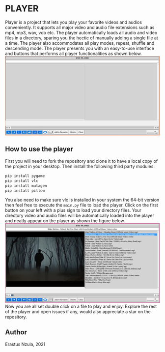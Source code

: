 PLAYER
======

Player is a project that lets you play your favorite videos and audios conveniently.
It supports all major video and audio file extensions such as mp4, mp3, wav, vob etc. The player 
automatically loads all audio and video files in  a directory, sparing you the hectic of manually
adding a single file at a time. The player also accommodates all play modes, repeat, shuffle and descending
mode. The player presents you with an easy-to-use interface and buttons that performs all player 
functionalities as shown below.
![player image](images/player.JPG)

How to use the player
--------------------
First you will need to fork the repository and clone it to have a local copy of 
the project in your desktop. Then install the following third party modules:
```
pip install pygame
pip install vlc
pip install mutagen
pip install pillow
```
You also need to make sure vlc is installed in your system the 64-bit version then feel free
to execute the `main.py` file to load the player. Click on the first button on your
left with a plus sign to load your directory files. Your directory video and audio files
will be automatically loaded into the player and neatly appear on the player as shown the 
figure below.
![player in action](images/player2.JPG)
Now you are all set double click on a file to play and enjoy. Explore the rest of the player 
and open issues if any, would also appreciate a star on the repository.

Author
------
Erastus Nzula, 2021








